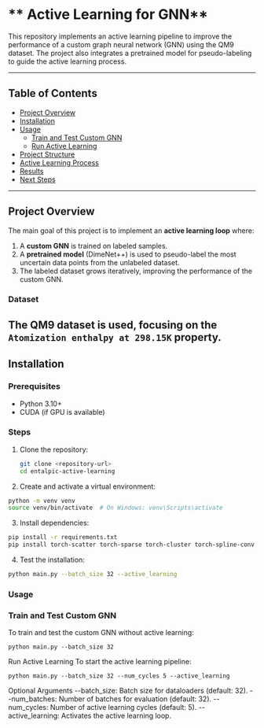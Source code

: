 # ** Active Learning for GNN**

This repository implements an active learning pipeline to improve the performance of a custom graph neural network (GNN) using the QM9 dataset. The project also integrates a pretrained model for pseudo-labeling to guide the active learning process.

---

## **Table of Contents**
- [Project Overview](#project-overview)
- [Installation](#installation)
- [Usage](#usage)
  - [Train and Test Custom GNN](#train-and-test-custom-gnn)
  - [Run Active Learning](#run-active-learning)
- [Project Structure](#project-structure)
- [Active Learning Process](#active-learning-process)
- [Results](#results)
- [Next Steps](#next-steps)

---

## **Project Overview**

The main goal of this project is to implement an **active learning loop** where:
1. A **custom GNN** is trained on labeled samples.
2. A **pretrained model** (DimeNet++) is used to pseudo-label the most uncertain data points from the unlabeled dataset.
3. The labeled dataset grows iteratively, improving the performance of the custom GNN.

### Dataset
The **QM9 dataset** is used, focusing on the `Atomization enthalpy at 298.15K` property.
---

## **Installation**

### Prerequisites
- Python 3.10+
- CUDA (if GPU is available)

### Steps
1. Clone the repository:
   ```bash
   git clone <repository-url>
   cd entalpic-active-learning

2. Create and activate a virtual environment:
  ```bash
  python -m venv venv
  source venv/bin/activate  # On Windows: venv\Scripts\activate
  ```

3. Install dependencies:
  ```bash
  pip install -r requirements.txt
  pip install torch-scatter torch-sparse torch-cluster torch-spline-conv -f https://data.pyg.org/whl/torch-2.2.0+cu117.html
  ```

4. Test the installation:
  ```bash
  python main.py --batch_size 32 --active_learning
  ```

### Usage
### Train and Test Custom GNN
To train and test the custom GNN without active learning:
```
python main.py --batch_size 32
```
Run Active Learning
To start the active learning pipeline:
```
python main.py --batch_size 32 --num_cycles 5 --active_learning
```
Optional Arguments
--batch_size: Batch size for dataloaders (default: 32).
--num_batches: Number of batches for evaluation (default: 32).
--num_cycles: Number of active learning cycles (default: 5).
--active_learning: Activates the active learning loop.
